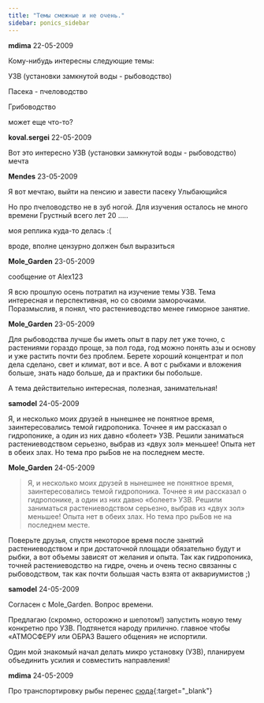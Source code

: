 ```yaml
---
title: "Темы смежные и не очень."
sidebar: ponics_sidebar
---
```


**mdima** 22-05-2009

Кому-нибудь интересны следующие темы:

УЗВ (установки замкнутой воды - рыбоводство)

Пасека - пчеловодство

Грибоводство

может еще что-то?


**koval.sergei** 22-05-2009

Вот это интересно УЗВ (установки замкнутой воды - рыбоводство) мечта


**Mendes** 23-05-2009

Я вот мечтаю, выйти на пенсию и завести пасеку Улыбающийся

Но про пчеловодство не в зуб ногой. Для изучения осталось не много времени Грустный всего лет 20 .....

моя реплика куда-то делась :(

вроде, вполне цензурно должен был выразиться


**Mole_Garden** 23-05-2009

сообщение от Alex123

Я всю прошлую осень потратил на изучение темы УЗВ. Тема интересная и перспективная, но со своими заморочками. Поразмыслив, я понял, что растениеводство менее гиморное занятие.


**Mole_Garden** 23-05-2009

Для рыбоводства лучше бы иметь опыт в пару лет уже точно, с растениями гораздо проще, за пол года, год можно понять азы и основу и уже растить почти без проблем. Берете хороший концентрат и пол дела сделано, свет и климат, вот и все. А вот с рыбками и вложения больше, знать надо больше, да и практики бы побольше.

А тема действительно интересная, полезная, занимательная!


**samodel** 24-05-2009

Я, и несколько моих друзей в нынешнее не понятное время, заинтересовались темой гидропоника. Точнее я им рассказал о гидропонике, а один из них давно «болеет» УЗВ. Решили заниматься растениеводством серьезно, выбрав из «двух зол» меньшее! Опыта нет в обеих злах. Но тема про рыБов не на последнем месте.


**Mole_Garden** 24-05-2009

> Я, и несколько моих друзей в нынешнее не понятное время, заинтересовались темой гидропоника. Точнее я им рассказал о гидропонике, а один из них давно «болеет» УЗВ. Решили заниматься растениеводством серьезно, выбрав из «двух зол» меньшее! Опыта нет в обеих злах. Но тема про рыБов не на последнем месте.

Поверьте друзья, спустя некоторое время после занятий растениеводством и при достаточной площади обязательно будут и рыбки, а вот объемы зависят от желания и опыта. Так как гидропоника, точней растениеводство на гидре, очень и очень тесно связанны с рыбоводством, так как почти большая часть взята от аквариумистов ;)


**samodel** 24-05-2009

Согласен с Mole_Garden. Вопрос времени.

Предлагаю (скромно, осторожно и шепотом!) запустить новую тему конкретно про УЗВ. Подтянется народу прилично. главное чтобы «АТМОСФЕРУ или ОБРАЗ Вашего общения» не испортили. 

Один мой знакомый начал делать микро установку (УЗВ), планируем объединить усилия и совместить направления! 


**mdima** 24-05-2009

Про транспортировку рыбы перенес [сюда](http://forum.ponics.ru/index.php/topic,124.msg2080.html#msg2080){:target="_blank"}


